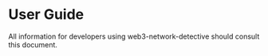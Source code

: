 # User Guide

All information for developers using web3-network-detective should consult this document.
